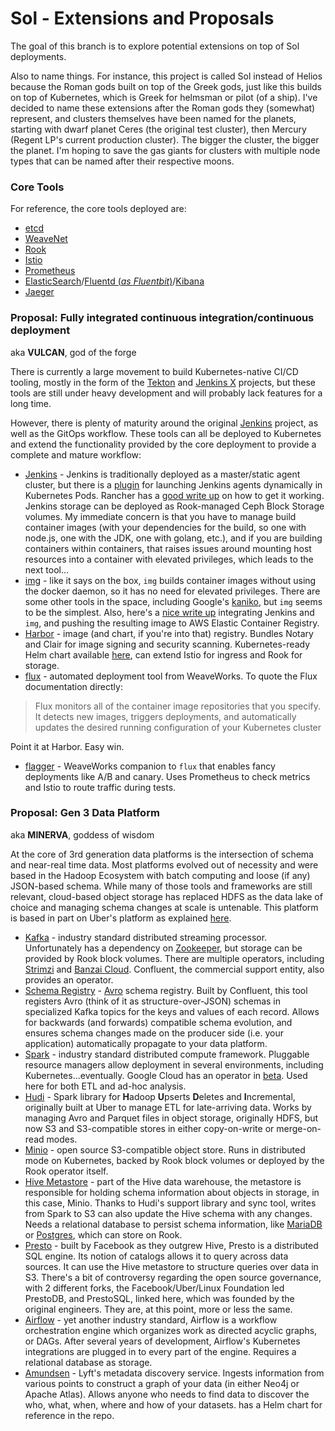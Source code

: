 # Sol - Extensions and Proposals
The goal of this branch is to explore potential extensions on top of Sol deployments.

Also to name things. For instance, this project is called Sol instead of Helios because the Roman gods built on top of the Greek gods, just like this builds on top of Kubernetes, which is Greek for helmsman or pilot (of a ship). I've decided to name these extensions after the Roman gods they (somewhat) represent, and clusters themselves have been named for the planets, starting with dwarf planet Ceres (the original test cluster), then Mercury (Regent LP's current production cluster). The bigger the cluster, the bigger the planet. I'm hoping to save the gas giants for clusters with multiple node types that can be named after their respective moons.

### Core Tools
For reference, the core tools deployed are:
+ [etcd](https://etcd.io)
+ [WeaveNet](https://weave.works/oss/net)
+ [Rook](https://rook.io)
+ [Istio](https://istio.io)
+ [Prometheus](https://prometheus.io)
+ [ElasticSearch](https://elastic.co/products/elasticsearch)/[Fluentd (*as Fluentbit*)](https://fluent.org)/[Kibana](https://elastic.co/products/kibana)
+ [Jaeger](https://jaegertracing.io)

### Proposal: Fully integrated continuous integration/continuous deployment
aka **VULCAN**, god of the forge

There is currently a large movement to build Kubernetes-native CI/CD tooling, mostly in the form of the [Tekton](https://tekton.dev) and [Jenkins X](https://jenkins-x.io) projects, but these tools are still under heavy development and will probably lack features for a long time.

However, there is plenty of maturity around the original [Jenkins](https://jenkins.io) project, as well as the GitOps workflow. These tools can all be deployed to Kubernetes and extend the functionality provided by the core deployment to provide a complete and mature workflow:

+ [Jenkins](https://jenkins.io) - Jenkins is traditionally deployed as a master/static agent cluster, but there is a [plugin](https://plugins.jenkins.io/kubernetes) for launching Jenkins agents dynamically in Kubernetes Pods. Rancher has a [good write up](https://rancher.com/blog/2018/2018-11-27-scaling-jenkins/) on how to get it working. Jenkins storage can be deployed as Rook-managed Ceph Block Storage volumes. My immediate concern is that you have to manage build container images (with your dependencies for the build, so one with node.js, one with the JDK, one with golang, etc.), and if you are building containers within containers, that raises issues around mounting host resources into a container with elevated privileges, which leads to the next tool...
+ [img](https://github.com/genuinetools/img) - like it says on the box, `img` builds container images without using the docker daemon, so it has no need for elevated privileges. There are some other tools in the space, including Google's [kaniko](https://github.com/GoogleContainerTools/kaniko), but `img` seems to be the simplest. Also, here's a [nice write up](https://prabhatsharma.in/blog/how-to-build-docker-images-in-kubernetes-with-jenkins-without-privileges-using-img/) integrating Jenkins and `img`, and pushing the resulting image to AWS Elastic Container Registry.
+ [Harbor](https://goharbor.io) - image (and chart, if you're into that) registry. Bundles Notary and Clair for image signing and security scanning. Kubernetes-ready Helm chart available [here](https://github.com/goharbor/harbor-helm), can extend Istio for ingress and Rook for storage.
+ [flux](https://fluxcd.io) - automated deployment tool from WeaveWorks. To quote the Flux documentation directly:
> Flux monitors all of the container image repositories that you specify. It detects new images, triggers deployments, and automatically updates the desired running configuration of your Kubernetes cluster

  Point it at Harbor. Easy win.
+ [flagger](https://github.com/weaveworks/flagger) - WeaveWorks companion to `flux` that enables fancy deployments like A/B and canary. Uses Prometheus to check metrics and Istio to route traffic during tests.

### Proposal: Gen 3 Data Platform
aka **MINERVA**, goddess of wisdom

At the core of 3rd generation data platforms is the intersection of schema and near-real time data. Most platforms evolved out of necessity and were based in the Hadoop Ecosystem with batch computing and loose (if any) JSON-based schema. While many of those tools and frameworks are still relevant, cloud-based object storage has replaced HDFS as the data lake of choice and managing schema changes at scale is untenable. This platform is based in part on Uber's platform as explained [here](https://eng.uber.com/uber-big-data-platform/).

+ [Kafka](https://kafka.apache.org) - industry standard distributed streaming processor. Unfortunately has a dependency on [Zookeeper](https://zookeeper.apache.org), but storage can be provided by Rook block volumes. There are multiple operators, including [Strimzi](https://strimzi.io/) and [Banzai Cloud](https://github.com/banzaicloud/kafka-operator). Confluent, the commercial support entity, also provides an operator.
+ [Schema Registry](https://docs.confluent.io/current/schema-registry/index.html) - [Avro](https://avro.apache.org) schema registry. Built by Confluent, this tool registers Avro (think of it as structure-over-JSON) schemas in specialized Kafka topics for the keys and values of each record. Allows for backwards (and forwards) compatible schema evolution, and ensures schema changes made on the producer side (i.e. your application) automatically propagate to your data platform.
+ [Spark](https://spark.apache.org) - industry standard distributed compute framework. Pluggable resource managers allow deployment in several environments, including Kubernetes...eventually. Google Cloud has an operator in [beta](https://github.com/GoogleCloudPlatform/spark-on-k8s-operator). Used here for both ETL and ad-hoc analysis.
+ [Hudi](https://hudi.apache.org) - Spark library for **H**adoop **U**pserts **D**eletes and **I**ncremental, originally built at Uber to manage ETL for late-arriving data. Works by managing Avro and Parquet files in object storage, originally HDFS, but now S3 and S3-compatible stores in either copy-on-write or merge-on-read modes.
+ [Minio](https://minio.io) - open source S3-compatible object store. Runs in distributed mode on Kubernetes, backed by Rook block volumes or deployed by the Rook operator itself.
+ [Hive Metastore](https://hive.apache.org) - part of the Hive data warehouse, the metastore is responsible for holding schema information about objects in storage, in this case, Minio. Thanks to Hudi's support library and sync tool, writes from Spark to S3 can also update the Hive schema with any changes. Needs a relational database to persist schema information, like [MariaDB](https://mariadb.org) or [Postgres](https://postgresql.org), which can store on Rook.
+ [Presto](https://prestosql.io) - built by Facebook as they outgrew Hive, Presto is a distributed SQL engine. Its notion of catalogs allows it to query across data sources. It can use the Hive metastore to structure queries over data in S3. There's a bit of controversy regarding the open source governance, with 2 different forks, the Facebook/Uber/Linux Foundation led PrestoDB, and PrestoSQL, linked here, which was founded by the original engineers. They are, at this point, more or less the same.
+ [Airflow](https://airflow.apache.org) - yet another industry standard, Airflow is a workflow orchestration engine which organizes work as directed acyclic graphs, or DAGs. After several years of development, Airflow's Kubernetes integrations are plugged in to every part of the engine. Requires a relational database as storage.
+ [Amundsen](https://github.com/lyft/amundsen) - Lyft's metadata discovery service. Ingests information from various points to construct a graph of your data (in either Neo4j or Apache Atlas). Allows anyone who needs to find data to discover the who, what, when, where and how of your datasets. has a Helm chart for reference in the repo.
